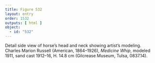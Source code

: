 ```yaml
---
title: Figure 532
layout: entry
order: 1532
outputs: [ html ]
object:
  - id: "532"
---
```


Detail side view of horse’s head and neck showing artist’s modeling. Charles Marion Russell (American, 1864–1926), *Medicine Whip*, modeled 1911, sand cast 1912–16, H. 14.8 cm (Gilcrease Museum, Tulsa, 0837.14).
